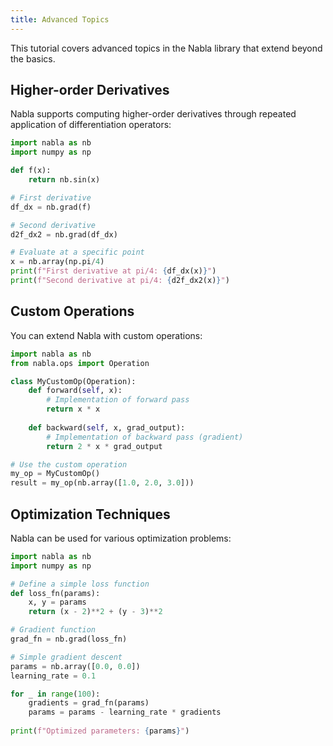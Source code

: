 ```yaml
---
title: Advanced Topics
---
```


This tutorial covers advanced topics in the Nabla library that extend beyond the basics.

## Higher-order Derivatives

Nabla supports computing higher-order derivatives through repeated application of differentiation operators:

```python
import nabla as nb
import numpy as np

def f(x):
    return nb.sin(x)

# First derivative
df_dx = nb.grad(f)

# Second derivative
d2f_dx2 = nb.grad(df_dx)

# Evaluate at a specific point
x = nb.array(np.pi/4)
print(f"First derivative at pi/4: {df_dx(x)}")
print(f"Second derivative at pi/4: {d2f_dx2(x)}")
```

## Custom Operations

You can extend Nabla with custom operations:

```python
import nabla as nb
from nabla.ops import Operation

class MyCustomOp(Operation):
    def forward(self, x):
        # Implementation of forward pass
        return x * x
        
    def backward(self, x, grad_output):
        # Implementation of backward pass (gradient)
        return 2 * x * grad_output

# Use the custom operation
my_op = MyCustomOp()
result = my_op(nb.array([1.0, 2.0, 3.0]))
```

## Optimization Techniques

Nabla can be used for various optimization problems:

```python
import nabla as nb
import numpy as np

# Define a simple loss function
def loss_fn(params):
    x, y = params
    return (x - 2)**2 + (y - 3)**2

# Gradient function
grad_fn = nb.grad(loss_fn)

# Simple gradient descent
params = nb.array([0.0, 0.0])
learning_rate = 0.1

for _ in range(100):
    gradients = grad_fn(params)
    params = params - learning_rate * gradients
    
print(f"Optimized parameters: {params}")
```
